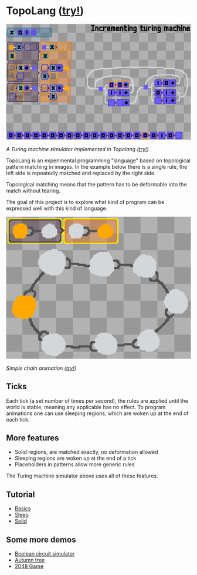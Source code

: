 TopoLang ([try!](https://tneukom.github.io/topolang/))
========

![Turing machine](readme_resources/turing.gif)

*A Turing machine simulator implemented in Topolang
([try!](https://tneukom.github.io/topolang/index.html?demo=15_puzzle.png))*

TopoLang is an experimental programming "language" based on topological pattern
matching in images. In the example below there is a single rule, the left side
is repeatedly matched and replaced by the right side.

Topological matching means that the pattern has to be deformable into the match
without tearing.

The goal of this project is to explore what kind of program can be expressed
well with this kind of language.

![Train Animation](readme_resources/train.gif)

*Simple chain animation
([try!](https://tneukom.github.io/topolang/index.html?demo=simple_train.png))*

## Ticks

Each tick (a set number of times per second), the rules are applied until the
world is stable, meaning any applicable has no effect. To program animations one
can use sleeping regions, which are woken up at the end of each tick.

## More features

- Solid regions, are matched exactly, no deformation allowed
- Sleeping regions are woken up at the end of a tick
- Placeholders in patterns allow more generic rules

The Turing machine simulator above uses all of these features.

## Tutorial

- [Basics](https://tneukom.github.io/topolang/index.html?demo=tutorial_basics.png)
- [Sleep](https://tneukom.github.io/topolang/index.html?demo=tutorial_sleep.png)
- [Solid](https://tneukom.github.io/topolang/index.html?demo=tutorial_solid.png)

## Some more demos

- [Boolean circuit simulator](https://tneukom.github.io/topolang/index.html?demo=4bit_adder.png)
- [Autumn tree](https://tneukom.github.io/topolang/index.html?demo=autumn_tree.png)
- [2048 Game](https://tneukom.github.io/topolang/index.html?demo=2048.png)
